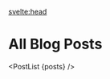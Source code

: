 <script lang="ts">
	import { siteTitle } from '$config';
  import { description } from '$data';
  import type { Post } from '$types';
  import PostList from '$lib/components/PostList.svelte';

	export let data;

  let posts: Post[] = data.posts;
</script>

<svelte:head>

<title>Blog | { siteTitle }</title>
<meta data-key="description" name="description" content={description} />
<meta property="og:type" content="article" />
<meta property="og:title" content="Blog" />
<meta property="og:description" content={description} />
<meta name="twitter:title" content="Blog" />
<meta name="twitter:description" content={description} />
</svelte:head>

# All Blog Posts

<PostList {posts} />
